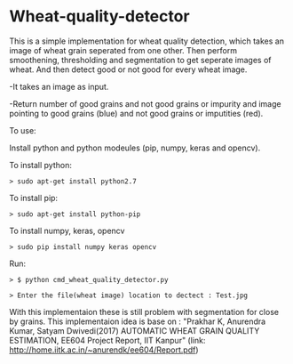 # Wheat-quality-detector


This is a simple implementation for wheat quality detection, which takes an image of wheat grain seperated from one other. Then perform smoothening, thresholding and segmentation to get seperate images of wheat. And then detect good or not good for every wheat image.

-It takes an image as input.

-Return number of good grains and not good grains or impurity and image pointing to good grains (blue) and not good grains or imputities (red).

To use:

Install python and python modeules (pip, numpy, keras and opencv).

  To install python:
  
    > sudo apt-get install python2.7
  
  To install pip:
  
    > sudo apt-get install python-pip
  
  To install numpy, keras, opencv
  
    > sudo pip install numpy keras opencv

Run:

    > $ python cmd_wheat_quality_detector.py
  
    > Enter the file(wheat image) location to dectect : Test.jpg

With this implementaion these is still problem with segmentation for close by grains.
This implementaion idea is base on : "Prakhar K, Anurendra Kumar, Satyam Dwivedi(2017) AUTOMATIC WHEAT GRAIN QUALITY ESTIMATION, EE604 Project Report, IIT Kanpur" (link: http://home.iitk.ac.in/~anurendk/ee604/Report.pdf)
